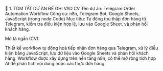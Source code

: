 🎯 1. TÓM TẮT DỰ ÁN ĐỂ GHI VÀO CV
Tên dự án: Telegram Order Automation Workflow
Công cụ: n8n, Telegram Bot, Google Sheets, JavaScript (trong node Code)
Mục tiêu: Tự động thu thập đơn hàng từ Telegram, kiểm tra điều kiện hợp lệ, lưu vào Google Sheet, và phản hồi khách hàng.

Mô tả ngắn (CV):

Thiết kế workflow tự động hoá tiếp nhận đơn hàng qua Telegram, xử lý điều kiện bằng JavaScript, lưu dữ liệu vào Google Sheets và phản hồi khách hàng. Workflow được xây dựng trên nền tảng n8n, có thể mở rộng tích hợp AI để phân tích nội dung hoặc xác thực đơn hàng.
